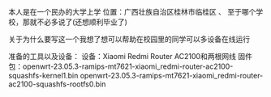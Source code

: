 本人是在一个民办的大学上学
位置：广西壮族自治区桂林市临桂区 、
至于哪个学校，那就不必多说了(还想顺利毕业了)

关于为什么要写这一个我想了想可以帮助在校园里的同学可以多设备在线运行

准备的工具以及设备：
设备：Xiaomi Redmi Router AC2100和两根网线
固件包：openwrt-23.05.3-ramips-mt7621-xiaomi_redmi-router-ac2100-squashfs-kernel1.bin openwrt-23.05.3-ramips-mt7621-xiaomi_redmi-router-ac2100-squashfs-rootfs0.bin
